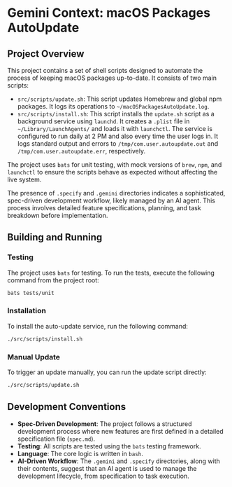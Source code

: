 # Gemini Context: macOS Packages AutoUpdate

## Project Overview

This project contains a set of shell scripts designed to automate the process of keeping macOS packages up-to-date. It consists of two main scripts:

*   `src/scripts/update.sh`: This script updates Homebrew and global npm packages. It logs its operations to `~/macOSPackagesAutoUpdate.log`.
*   `src/scripts/install.sh`: This script installs the `update.sh` script as a background service using `launchd`. It creates a `.plist` file in `~/Library/LaunchAgents/` and loads it with `launchctl`. The service is configured to run daily at 2 PM and also every time the user logs in. It logs standard output and errors to `/tmp/com.user.autoupdate.out` and `/tmp/com.user.autoupdate.err`, respectively.

The project uses `bats` for unit testing, with mock versions of `brew`, `npm`, and `launchctl` to ensure the scripts behave as expected without affecting the live system.

The presence of `.specify` and `.gemini` directories indicates a sophisticated, spec-driven development workflow, likely managed by an AI agent. This process involves detailed feature specifications, planning, and task breakdown before implementation.

## Building and Running

### Testing

The project uses `bats` for testing. To run the tests, execute the following command from the project root:

```bash
bats tests/unit
```

### Installation

To install the auto-update service, run the following command:

```bash
./src/scripts/install.sh
```

### Manual Update

To trigger an update manually, you can run the update script directly:

```bash
./src/scripts/update.sh
```

## Development Conventions

*   **Spec-Driven Development**: The project follows a structured development process where new features are first defined in a detailed specification file (`spec.md`).
*   **Testing**: All scripts are tested using the `bats` testing framework.
*   **Language**: The core logic is written in `bash`.
*   **AI-Driven Workflow**: The `.gemini` and `.specify` directories, along with their contents, suggest that an AI agent is used to manage the development lifecycle, from specification to task execution.
